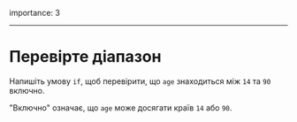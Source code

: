 importance: 3

---

# Перевірте діапазон

Напишіть умову `if`, щоб перевірити, що `age` знаходиться між `14` та `90` включно.

"Включно" означає, що `age` може досягати країв `14` або `90`.
